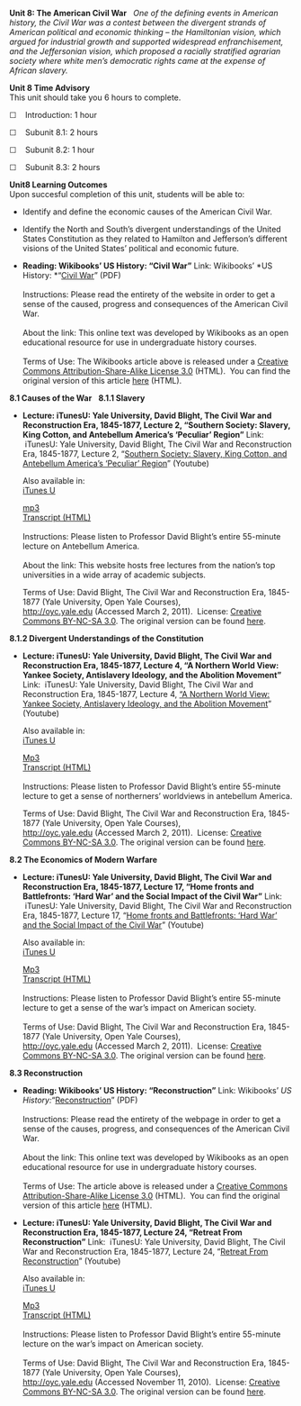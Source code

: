 **Unit 8: The American Civil War** <span id="8"></span> 
*One of the defining events in American history, the Civil War was a
contest between the divergent strands of American political and economic
thinking – the Hamiltonian vision, which argued for industrial growth
and supported widespread enfranchisement, and the Jeffersonian vision,
which proposed a racially stratified agrarian society where white men’s
democratic rights came at the expense of African slavery.*

**Unit 8 Time Advisory**  
This unit should take you 6 hours to complete.

☐    Introduction: 1 hour

☐    Subunit 8.1: 2 hours

☐    Subunit 8.2: 1 hour

☐    Subunit 8.3: 2 hours

**Unit8 Learning Outcomes**  
Upon succesful completion of this unit, students will be able to:

-   Identify and define the economic causes of the American Civil War.
-   Identify the North and South’s divergent understandings of the
    United States Constitution as they related to Hamilton and
    Jefferson’s different visions of the United States’ political and
    economic future.

-   **Reading: Wikibooks’ US History: “Civil War”**
    Link: Wikibooks’ *US History: *“[Civil
    War](https://resources.saylor.org/archived/wp-content/uploads/2011/08/HIST312-8-Civil-War.pdf)”
    (PDF)  
        
     Instructions: Please read the entirety of the website in order to
    get a sense of the caused, progress and consequences of the American
    Civil War.  
        
     About the link: This online text was developed by Wikibooks as an
    open educational resource for use in undergraduate history
    courses.  
        
     Terms of Use: The Wikibooks article above is released under a
    [Creative Commons Attribution-Share-Alike License
    3.0](http://creativecommons.org/licenses/by-sa/3.0/) (HTML).  You
    can find the original version of this article
    [here](http://en.wikibooks.org/wiki/US_History/Civil_War) (HTML).

**8.1 Causes of the War** <span id="8.1"></span> 
**8.1.1 Slavery** <span id="8.1.1"></span> 
-   **Lecture: iTunesU: Yale University, David Blight, The Civil War and
    Reconstruction Era, 1845-1877, Lecture 2, “Southern Society:
    Slavery, King Cotton, and Antebellum America’s ‘Peculiar’ Region”**
    Link:  iTunesU: Yale University, David Blight, The Civil War and
    Reconstruction Era, 1845-1877, Lecture 2, “[Southern Society:
    Slavery, King Cotton, and Antebellum America’s ‘Peculiar’
    Region](http://www.youtube.com/watch?v=IIYxuTbJBz8)” (Youtube)  
      
     Also available in:  
     [iTunes
    U](http://deimos3.apple.com/WebObjects/Core.woa/Browse/yale.edu-dz.2821767545?i=1913560108)  

    [mp3](http://openmedia.yale.edu/projects/media_viewer/video_viewer2.php?window_size=audio&type=mp3&title=HIST%20119%20-%20Lecture%202%20-%20Prof.%20David%20Blight&path=%2Fcourses%2Fspring08%2Fhist119%2Fmp3%2Fhist119_02_011708.mp3)  
     [Transcript (HTML)](http://oyc.yale.edu/transcript/543/hist-119)  
        
     Instructions: Please listen to Professor David Blight’s entire
    55-minute lecture on Antebellum America.  
        
     About the link: This website hosts free lectures from the nation’s
    top universities in a wide array of academic subjects.  
      
     Terms of Use: David Blight, The Civil War and Reconstruction Era,
    1845-1877 (Yale University, Open Yale Courses),
    <http://oyc.yale.edu> (Accessed March 2, 2011).  License: [Creative
    Commons BY-NC-SA
    3.0](http://creativecommons.org/licenses/by-nc-sa/3.0/us/). The
    original version can be found
    [here](http://oyc.yale.edu/history/civil-war-and-reconstruction/content/sessions.html).

**8.1.2 Divergent Understandings of the Constitution** <span
id="8.1.2"></span> 
-   **Lecture: iTunesU: Yale University, David Blight, The Civil War and
    Reconstruction Era, 1845-1877, Lecture 4, “A Northern World View:
    Yankee Society, Antislavery Ideology, and the Abolition Movement”**
    Link:  iTunesU: Yale University, David Blight, The Civil War and
    Reconstruction Era, 1845-1877, Lecture 4, [“A Northern World View:
    Yankee Society, Antislavery Ideology, and the Abolition
    Movement](http://www.youtube.com/watch?v=QUIu1SdMoZ8)” (Youtube)  
      
     Also available in:  
     [iTunes
    U](http://deimos3.apple.com/WebObjects/Core.woa/Browse/yale.edu-dz.2821767555?i=1281458248)  

    [Mp3](http://openmedia.yale.edu/projects/media_viewer/video_viewer2.php?window_size=audio&type=mp3&title=HIST%20119%20-%20Lecture%204%20-%20Prof.%20David%20Blight&path=%2Fcourses%2Fspring08%2Fhist119%2Fmp3%2Fhist119_04_012408.mp3)  
     [Transcript (HTML)](http://oyc.yale.edu/transcript/545/hist-119)  
        
     Instructions: Please listen to Professor David Blight’s entire
    55-minute lecture to get a sense of northerners’ worldviews in
    antebellum America.  
      
     Terms of Use: David Blight, The Civil War and Reconstruction Era,
    1845-1877 (Yale University, Open Yale Courses),
    <http://oyc.yale.edu> (Accessed March 2, 2011).  License: [Creative
    Commons BY-NC-SA
    3.0](http://creativecommons.org/licenses/by-nc-sa/3.0/us/). The
    original version can be found
    [here](http://oyc.yale.edu/history/civil-war-and-reconstruction/content/sessions.html).

**8.2 The Economics of Modern Warfare** <span id="8.2"></span> 
-   **Lecture: iTunesU: Yale University, David Blight, The Civil War and
    Reconstruction Era, 1845-1877, Lecture 17, “Home fronts and
    Battlefronts: ‘Hard War’ and the Social Impact of the Civil War”**
    Link:  iTunesU: Yale University, David Blight, The Civil War and
    Reconstruction Era, 1845-1877, Lecture 17, “[Home fronts and
    Battlefronts: ‘Hard War’ and the Social Impact of the Civil
    War](http://www.youtube.com/watch?v=VpVZQtNXyzw)” (Youtube)  
      
     Also available in:  
     [iTunes
    U](http://deimos3.apple.com/WebObjects/Core.woa/Browse/yale.edu-dz.2821767620?i=1168022318)             

    [Mp3](http://openmedia.yale.edu/projects/media_viewer/video_viewer2.php?window_size=audio&type=mp3&title=HIST%20119%20-%20Lecture%205%20-%20Prof.%20David%20Blight&path=%2Fcourses%2Fspring08%2Fhist119%2Fmp3%2Fhist119_05_012908.mp3)  
     [Transcript
    (HTML)](http://oyc.yale.edu/history/civil-war-and-reconstruction/content/transcripts/transcript-5-telling-a-free-story-fugitive-slaves)  
        
     Instructions: Please listen to Professor David Blight’s entire
    55-minute lecture to get a sense of the war’s impact on American
    society.  
        
     Terms of Use: David Blight, The Civil War and Reconstruction Era,
    1845-1877 (Yale University, Open Yale Courses),
    <http://oyc.yale.edu> (Accessed March 2, 2011).  License: [Creative
    Commons BY-NC-SA
    3.0](http://creativecommons.org/licenses/by-nc-sa/3.0/us/). The
    original version can be found
    [here](http://oyc.yale.edu/history/civil-war-and-reconstruction/content/sessions.html).

**8.3 Reconstruction** <span id="8.3"></span> 
-   **Reading: Wikibooks’ US History: “Reconstruction”**
    Link: Wikibooks’ *US
    History:*“[Reconstruction](https://resources.saylor.org/archived/wp-content/uploads/2011/08/HIST312-8.3-Reconstruction.pdf)”
    (PDF)  
        
     Instructions: Please read the entirety of the webpage in order to
    get a sense of the causes, progress, and consequences of the
    American Civil War.  
        
     About the link: This online text was developed by Wikibooks as an
    open educational resource for use in undergraduate history
    courses.  
        
     Terms of Use: The article above is released under a [Creative
    Commons Attribution-Share-Alike License
    3.0](http://creativecommons.org/licenses/by-sa/3.0/) (HTML).  You
    can find the original version of this article
    [here](http://en.wikibooks.org/wiki/US_History/Reconstruction)
    (HTML).

-   **Lecture: iTunesU: Yale University, David Blight, The Civil War and
    Reconstruction Era, 1845-1877, Lecture 24, “Retreat From
    Reconstruction”**
    Link:  iTunesU: Yale University, David Blight, The Civil War and
    Reconstruction Era, 1845-1877, Lecture 24, “[Retreat From
    Reconstruction](http://www.youtube.com/watch?v=JWnPCrq_oNQ)” (Youtube)  
      
     Also available in:   
     [iTunes
    U](http://deimos3.apple.com/WebObjects/Core.woa/Browse/yale.edu-dz.2821767655?i=1128884536)  

    [Mp3](http://openmedia.yale.edu/projects/media_viewer/video_viewer2.php?window_size=audio&type=mp3&title=HIST%20119%20-%20Lecture%205%20-%20Prof.%20David%20Blight&path=%2Fcourses%2Fspring08%2Fhist119%2Fmp3%2Fhist119_05_012908.mp3)  
     [Transcript
    (HTML)](http://oyc.yale.edu/history/civil-war-and-reconstruction/content/transcripts/transcript-5-telling-a-free-story-fugitive-slaves)  
        
     Instructions: Please listen to Professor David Blight’s entire
    55-minute lecture on the war’s impact on American society.  
        
     Terms of Use: David Blight, The Civil War and Reconstruction Era,
    1845-1877 (Yale University, Open Yale Courses),
    <http://oyc.yale.edu> (Accessed November 11, 2010).  License:
    [Creative Commons BY-NC-SA
    3.0](http://creativecommons.org/licenses/by-nc-sa/3.0/us/). The
    original version can be found
    [here](http://oyc.yale.edu/history/civil-war-and-reconstruction/content/sessions.html).


